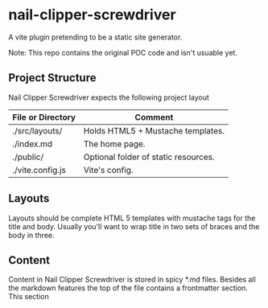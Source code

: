 # nail-clipper-screwdriver
A vite plugin pretending to be a static site generator.

Note: This repo contains the original POC code and isn't usuable yet.

## Project Structure

Nail Clipper Screwdriver expects the following project layout

| File or Directory | Comment                              |
| ----------------- | ------------------------------------ |
| ./src/layouts/    | Holds HTML5 + Mustache templates.    | 
| ./index.md        | The home page.                       |
| ./public/         | Optional folder of static resources. |
| ./vite.config.js  | Vite's config.                       |

## Layouts

Layouts should be complete HTML 5 templates with mustache tags for the title and body.
Usually you'll want to wrap title in two sets of braces and the body in three.

## Content

Content in Nail Clipper Screwdriver is stored in spicy *.md files.
Besides all the markdown features the top of the file contains a frontmatter section.
This section  